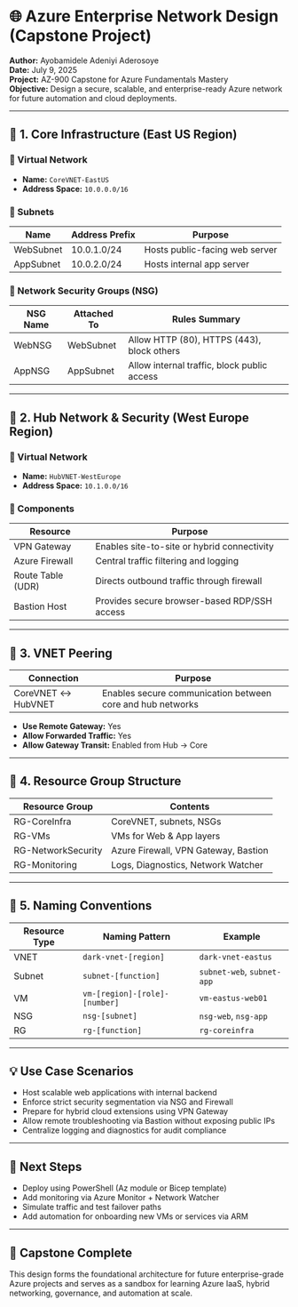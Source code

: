 # 🌐 Azure Enterprise Network Design (Capstone Project)

**Author:** Ayobamidele Adeniyi Aderosoye  
**Date:** July 9, 2025  
**Project:** AZ-900 Capstone for Azure Fundamentals Mastery  
**Objective:** Design a secure, scalable, and enterprise-ready Azure network for future automation and cloud deployments.

---

## 🧱 1. Core Infrastructure (East US Region)

### 🔹 Virtual Network
- **Name:** `CoreVNET-EastUS`
- **Address Space:** `10.0.0.0/16`

### 🔹 Subnets
| Name       | Address Prefix | Purpose              |
|------------|----------------|----------------------|
| WebSubnet  | 10.0.1.0/24    | Hosts public-facing web server |
| AppSubnet  | 10.0.2.0/24    | Hosts internal app server      |

### 🔹 Network Security Groups (NSG)
| NSG Name     | Attached To | Rules Summary                               |
|--------------|-------------|---------------------------------------------|
| WebNSG       | WebSubnet   | Allow HTTP (80), HTTPS (443), block others  |
| AppNSG       | AppSubnet   | Allow internal traffic, block public access |

---

## 🧠 2. Hub Network & Security (West Europe Region)

### 🔹 Virtual Network
- **Name:** `HubVNET-WestEurope`
- **Address Space:** `10.1.0.0/16`

### 🔹 Components
| Resource         | Purpose                                        |
|------------------|------------------------------------------------|
| VPN Gateway      | Enables site-to-site or hybrid connectivity    |
| Azure Firewall   | Central traffic filtering and logging          |
| Route Table (UDR)| Directs outbound traffic through firewall      |
| Bastion Host     | Provides secure browser-based RDP/SSH access   |

---

## 🌉 3. VNET Peering

| Connection            | Purpose                               |
|-----------------------|----------------------------------------|
| CoreVNET ↔ HubVNET    | Enables secure communication between core and hub networks |

- **Use Remote Gateway:** Yes  
- **Allow Forwarded Traffic:** Yes  
- **Allow Gateway Transit:** Enabled from Hub → Core

---

## 📁 4. Resource Group Structure

| Resource Group       | Contents                              |
|----------------------|----------------------------------------|
| RG-CoreInfra         | CoreVNET, subnets, NSGs                |
| RG-VMs               | VMs for Web & App layers               |
| RG-NetworkSecurity   | Azure Firewall, VPN Gateway, Bastion   |
| RG-Monitoring        | Logs, Diagnostics, Network Watcher     |

---

## 🧰 5. Naming Conventions

| Resource Type | Naming Pattern                 | Example                      |
|---------------|--------------------------------|------------------------------|
| VNET          | `dark-vnet-[region]`           | `dark-vnet-eastus`           |
| Subnet        | `subnet-[function]`            | `subnet-web`, `subnet-app`   |
| VM            | `vm-[region]-[role]-[number]`  | `vm-eastus-web01`            |
| NSG           | `nsg-[subnet]`                 | `nsg-web`, `nsg-app`         |
| RG            | `rg-[function]`                | `rg-coreinfra`               |

---

## 💡 Use Case Scenarios

- Host scalable web applications with internal backend  
- Enforce strict security segmentation via NSG and Firewall  
- Prepare for hybrid cloud extensions using VPN Gateway  
- Allow remote troubleshooting via Bastion without exposing public IPs  
- Centralize logging and diagnostics for audit compliance

---

## 🚀 Next Steps

- Deploy using PowerShell (Az module or Bicep template)  
- Add monitoring via Azure Monitor + Network Watcher  
- Simulate traffic and test failover paths  
- Add automation for onboarding new VMs or services via ARM

---

## 🏁 Capstone Complete

This design forms the foundational architecture for future enterprise-grade Azure projects and serves as a sandbox for learning Azure IaaS, hybrid networking, governance, and automation at scale.
